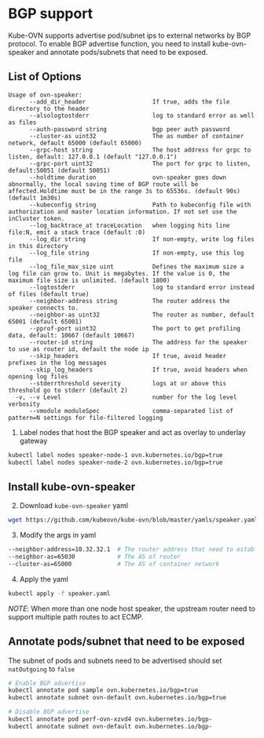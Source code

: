 # BGP support

Kube-OVN supports advertise pod/subnet ips to external networks by BGP protocol.
To enable BGP advertise function, you need to install kube-ovn-speaker and annotate pods/subnets that need to be exposed.

## List of Options
```text
Usage of ovn-speaker:
      --add_dir_header                   If true, adds the file directory to the header
      --alsologtostderr                  log to standard error as well as files
      --auth-password string             bgp peer auth password
      --cluster-as uint32                The as number of container network, default 65000 (default 65000)
      --grpc-host string                 The host address for grpc to listen, default: 127.0.0.1 (default "127.0.0.1")
      --grpc-port uint32                 The port for grpc to listen, default:50051 (default 50051)
      --holdtime duration                ovn-speaker goes down abnormally, the local saving time of BGP route will be affected.Holdtime must be in the range 3s to 65536s. (default 90s) (default 1m30s)
      --kubeconfig string                Path to kubeconfig file with authorization and master location information. If not set use the inCluster token.
      --log_backtrace_at traceLocation   when logging hits line file:N, emit a stack trace (default :0)
      --log_dir string                   If non-empty, write log files in this directory
      --log_file string                  If non-empty, use this log file
      --log_file_max_size uint           Defines the maximum size a log file can grow to. Unit is megabytes. If the value is 0, the maximum file size is unlimited. (default 1800)
      --logtostderr                      log to standard error instead of files (default true)
      --neighbor-address string          The router address the speaker connects to.
      --neighbor-as uint32               The router as number, default 65001 (default 65001)
      --pprof-port uint32                The port to get profiling data, default: 10667 (default 10667)
      --router-id string                 The address for the speaker to use as router id, default the node ip
      --skip_headers                     If true, avoid header prefixes in the log messages
      --skip_log_headers                 If true, avoid headers when opening log files
      --stderrthreshold severity         logs at or above this threshold go to stderr (default 2)
  -v, --v Level                          number for the log level verbosity
      --vmodule moduleSpec               comma-separated list of pattern=N settings for file-filtered logging

```

1. Label nodes that host the BGP speaker and act as overlay to underlay gateway
```bash
kubectl label nodes speaker-node-1 ovn.kubernetes.io/bgp=true
kubectl label nodes speaker-node-2 ovn.kubernetes.io/bgp=true
```

## Install kube-ovn-speaker

2. Download `kube-ovn-speaker` yaml

```bash
wget https://github.com/kubeovn/kube-ovn/blob/master/yamls/speaker.yaml
```

3. Modify the args in yaml

```bash
--neighbor-address=10.32.32.1  # The router address that need to establish bgp peers
--neighbor-as=65030            # The AS of router
--cluster-as=65000             # The AS of container network
```

4. Apply the yaml

```bash
kubectl apply -f speaker.yaml
```


*NOTE*: When more than one node host speaker, the upstream router need to support multiple path routes to act ECMP.

## Annotate pods/subnet that need to be exposed

The subnet of pods and subnets need to be advertised should set `natOutgoing` to `false`

```bash
# Enable BGP advertise
kubectl annotate pod sample ovn.kubernetes.io/bgp=true
kubectl annotate subnet ovn-default ovn.kubernetes.io/bgp=true

# Disable BGP advertise
kubectl annotate pod perf-ovn-xzvd4 ovn.kubernetes.io/bgp-
kubectl annotate subnet ovn-default ovn.kubernetes.io/bgp-
```

